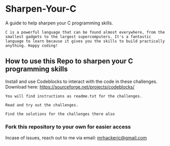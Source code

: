 # Sharpen-Your-C
A guide to help sharpen your C programming skills.

`C is a powerful language that can be found almost everywhere, from the smallest gadgets to the largest supercomputers. It's a fantastic language to learn because it gives you the skills to build practically anything. Happy coding!`

## How to use this Repo to sharpen your C programming skills
Install and use Codeblocks to interact with the code in these challenges. Download here: https://sourceforge.net/projects/codeblocks/

`You will find instructions as readme.txt for the challenges.`

`Read and try out the challenges.`

`Find the solutions for the challenges there also`

### Fork this repository to your own for easier access

Incase of issues, reach out to me via email: mrhackeric@gmail.com
